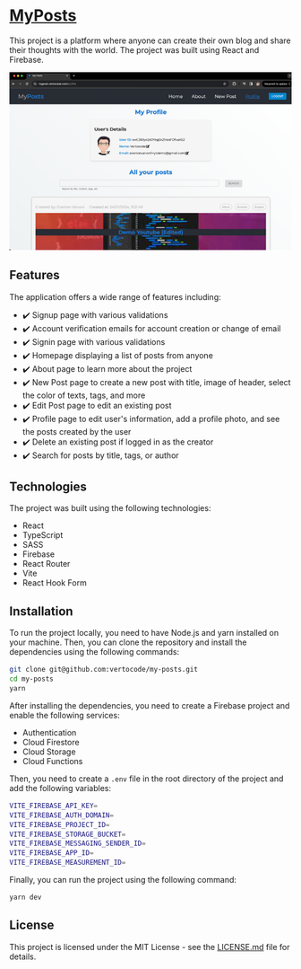 # [MyPosts](https://mypost.vertocode.com)

This project is a platform where anyone can create their own blog and share their thoughts with 
the world. The project was built using React and Firebase. 

![img.png](img.png)

## Features

The application offers a wide range of features including:
- ✔️ Signup page with various validations
- ✔️ Account verification emails for account creation or change of email
- ✔️ Signin page with various validations
- ✔️ Homepage displaying a list of posts from anyone
- ✔️ About page to learn more about the project 
- ✔️ New Post page to create a new post with title, image of header, select the color of texts, tags, and more 
- ✔️ Edit Post page to edit an existing post 
- ✔️ Profile page to edit user's information, add a profile photo, and see the posts created by the user 
- ✔️ Delete an existing post if logged in as the creator 
- ✔️ Search for posts by title, tags, or author

## Technologies

The project was built using the following technologies:
- React
- TypeScript
- SASS
- Firebase
- React Router
- Vite
- React Hook Form

## Installation

To run the project locally, you need to have Node.js and yarn installed on your machine. 
Then, you can clone the repository and install the dependencies using the following commands:

```bash
git clone git@github.com:vertocode/my-posts.git
cd my-posts
yarn
```

After installing the dependencies, you need to create a Firebase project and enable the following services:
- Authentication
- Cloud Firestore
- Cloud Storage
- Cloud Functions

Then, you need to create a `.env` file in the root directory of the project and add the following variables:

```bash
VITE_FIREBASE_API_KEY=
VITE_FIREBASE_AUTH_DOMAIN=
VITE_FIREBASE_PROJECT_ID=
VITE_FIREBASE_STORAGE_BUCKET=
VITE_FIREBASE_MESSAGING_SENDER_ID=
VITE_FIREBASE_APP_ID=
VITE_FIREBASE_MEASUREMENT_ID=
```

Finally, you can run the project using the following command:

```bash
yarn dev
```

## License

This project is licensed under the MIT License - see the [LICENSE.md](LICENSE.md) file for details.

